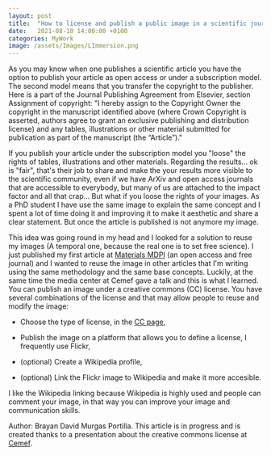 ```yaml
---
layout: post
title:  "How to license and publish a public image in a scientific journal?"
date:   2021-08-10 14:00:00 +0100
categories: MyWork
image: /assets/Images/LImmersion.png
---
```


As you may know when one publishes a scientific article you have the option to publish your article as open access or under a subscription model. The second model means that you transfer the copyright to the publisher. Here is a part of the Journal Publishing Agreement from Elsevier, section Assignment of copyright: "I hereby assign to the Copyright Owner the copyright in the manuscript identified above (where Crown Copyright is asserted, authors agree to grant an exclusive publishing and distribution license) and any tables, illustrations or other material submitted for publication as part of the manuscript (the “Article”)."

If you publish your article under the subscription model you "loose" the rights of tables, illustrations and other materials. Regarding the results... ok is "fair", that's their job to share and make the your results more visible to the scientific community, even if we have ArXiv and open access journals that are accessible to everybody, but many of us are attached to the impact factor and all that crap... But what if you loose the rights of your images. As a PhD student I have use the same image to explain the same concept and I spent a lot of time doing it and improving it to make it aesthetic and share a clear statement. But once the article is published is not anymore my image.  

This idea was going round in my head and I looked for a solution to reuse my images (A temporal one, because the real one is to set free science). I just published my first article at [Materials MDPI](https://www.mdpi.com/1996-1944/14/14/3883) (an open access and free journal) and I wanted to reuse the image in other articles that I'm writing using the same methodology and the same base concepts. Luckily, at the same time the media center at Cemef gave a talk and this is what I learned. You can publish an image under a creative commons (CC) license. You have several combinations of the license and that may allow people to reuse and modify the image:

* Choose the type of license, in the [CC page](https://www.cemef.mines-paristech.fr/en/homepage/),

* Publish the image on a platform that allows you to define a license, I frequently use Flickr,

* (optional) Create a Wikipedia profile, 

* (optional) Link the Flickr image to Wikipedia and make it more accesible.

I like the Wikipedia linking because Wikipedia is highly used and people can comment your image, in that way you can improve your image and communication skills. 

Author: Brayan David Murgas Portilla. This article is in progress and is created thanks to a presentation about the creative commons license at [Cemef](https://www.cemef.mines-paristech.fr/en/homepage/).
